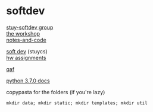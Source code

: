 # softdev

[stuy-softdev group](https://github.com/stuy-softdev)  
[the workshop](https://github.com/stuy-softdev/workshop)  
[notes-and-code](https://github.com/stuy-softdev/notes-and-code)  

[soft dev](http://www.stuycs.org/courses/software-development/mykolyk-1) (stuycs)  
[hw assignments](https://docs.google.com/a/stuy.edu/document/d/e/2PACX-1vQDkHCRKND99iCgSfbr7Y8-SvwwO_xQVHTjK2kmJqNawfZQUITFS2quraRPJp3XHtipAYFfvhBRwVZi/pub)

[qaf](https://groups.google.com/a/stuy.edu/forum/#!forum/softdev18-19)

[python 3.7.0 docs](https://docs.python.org/3/)

copypasta for the folders (if you're lazy)

```
mkdir data; mkdir static; mkdir templates; mkdir util
```
